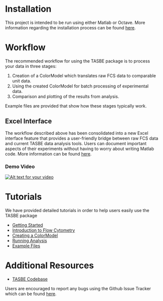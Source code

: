 # Installation

 This project is intended to be run using either Matlab or Octave. More information regarding the installation process can be found [here](docs/installation.md).
 
# Workflow

 The recommended workflow for using the TASBE package is to process your data in three stages: 
 
   1. Creation of a ColorModel which translates raw FCS data to comparable unit data. <br /> 
   2. Using the created ColorModel for batch processing of experimental data. <br /> 
   3. Comparison and plotting of the results from analysis.  
 
Example files are provided that show how these stages typically work.

## Excel Interface
The workflow described above has been consolidated into a new Excel interface feature that provides a user-friendly bridge between raw FCS data and current TASBE data analysis tools. Users can document important aspects of their experiments without having to worry about writing Matlab code. More information can be found [here](docs/Excel_README.md).   

### Demo Video 
[![Alt text for your video](https://img.youtube.com/vi/EMQJlTAzuDU/0.jpg)](https://www.youtube.com/watch?v=EMQJlTAzuDU)
   
# Tutorials

  We have provided detailed tutorials in order to help users easily use the TASBE package 
  
  * <a href="docs/installation.md">Getting Started </a> 
  * <a href="https://github.com/TASBE/TASBE/tree/master/docs/FlowCytometryDocumentation"> Introduction to Flow Cytometry </a> 
  * <a href="docs/ColorModelTutorial/tasbe-color-model.pdf"> Creating a ColorModel </a> 
  * <a href="docs/BatchAnalysisTutorial/tasbe-batch-analysis-tutorial.pdf"> Running Analysis </a> 
  * <a href="https://github.com/TASBE/TASBE/tree/master/docs/Example%20Files"> Example Files </a>

# Additional Resources
* [TASBE Codebase](https://github.com/TASBE)

Users are encouraged to report any bugs using the Github Issue Tracker which can be found <a href="https://github.com/TASBE/TASBEFlowAnalytics/issues">here</a>.